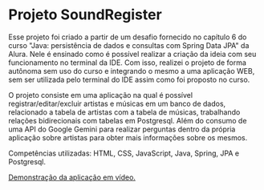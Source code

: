 <h1>Projeto SoundRegister</h1>
<p>Esse projeto foi criado a partir de um desafio fornecido no capítulo 6 do curso "Java: persistência de dados e consultas com Spring Data JPA" da Alura. Nele é ensinado como é possível realizar a criação da ideia com seu funcionamento no terminal da IDE. Com isso, realizei o projeto de forma autônoma sem uso do curso e integrando o mesmo a uma aplicação WEB, sem ser utilizada pelo terminal do IDE assim como foi proposto no curso.</p>
<p>O projeto consiste em uma aplicação na qual é possível registrar/editar/excluir artistas e músicas em um banco de dados, relacionado a tabela de artistas com a tabela de músicas, trabalhando relações bidirecionais com tabelas em Postgresql. Além do consumo de uma API do Google Gemini para realizar perguntas dentro da própria aplicação sobre artistas para obter mais informações sobre os mesmos.</p>
<p>Competências utilizadas: HTML, CSS, JavaScript, Java, Spring, JPA e Postgresql.</p>
<a href="https://youtu.be/E0g2fylOKGY">Demonstração da aplicação em vídeo.</a>
